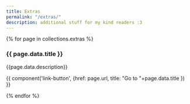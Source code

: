```yaml
---
title: Extras
permalink: "/extras/"
description: additional stuff for my kind readers :3
---
```


{% for page in collections.extras %}

  <section class="showcase-card">
    <h3 class="sc-heading">{{ page.data.title }}</h3>
    <div class="content stack" style="--spacer: 0.25em;">
      <p>
          {{page.data.description}}
      </p>
      <p>
        {{ component('link-button', {href: page.url, title: "Go to "+page.data.title }) }}
      </p>
    </div>
  </section>
{% endfor %}
